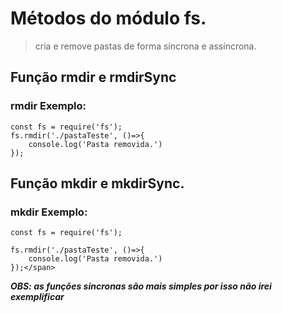 # Métodos do módulo __fs__.
>cria e remove pastas de forma síncrona e assíncrona.

## Função **rmdir** e **rmdirSync**
### rmdir Exemplo:
```
const fs = require('fs');
fs.rmdir('./pastaTeste', ()=>{
	console.log('Pasta removida.')
});
```
## Função **mkdir** e **mkdirSync**.
### mkdir Exemplo:
```<span style="color: red;">
const fs = require('fs');

fs.rmdir('./pastaTeste', ()=>{
	console.log('Pasta removida.')
});</span>
```

***OBS: as funções sincronas são mais simples por isso não irei exemplificar***